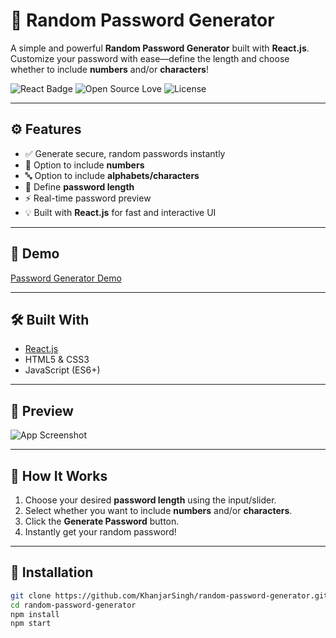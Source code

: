 # 🔐 Random Password Generator

A simple and powerful **Random Password Generator** built with **React.js**.  
Customize your password with ease—define the length and choose whether to include **numbers** and/or **characters**!

![React Badge](https://img.shields.io/badge/React-JS-61DAFB?style=for-the-badge&logo=react)
![Open Source Love](https://img.shields.io/badge/Open%20Source-%E2%9D%A4-red?style=for-the-badge)
![License](https://img.shields.io/github/license/KhanjarSingh/random-password-generator?style=for-the-badge)

---

## ⚙️ Features

- ✅ Generate secure, random passwords instantly  
- 🔢 Option to include **numbers**
- 🔤 Option to include **alphabets/characters**
- 📏 Define **password length**
- ⚡ Real-time password preview
- 💡 Built with **React.js** for fast and interactive UI

---

## 🚀 Demo

[Password Generator Demo](https://randompasswordgenerator-kappa.vercel.app/)

---

## 🛠️ Built With

- [React.js](https://reactjs.org/)
- HTML5 & CSS3
- JavaScript (ES6+)

---

## 📸 Preview

![App Screenshot](https://via.placeholder.com/800x400.png?text=Password+Generator+UI+Preview)

---

## 🧠 How It Works

1. Choose your desired **password length** using the input/slider.
2. Select whether you want to include **numbers** and/or **characters**.
3. Click the **Generate Password** button.
4. Instantly get your random password!

---

## 🧰 Installation

```bash
git clone https://github.com/KhanjarSingh/random-password-generator.git
cd random-password-generator
npm install
npm start
